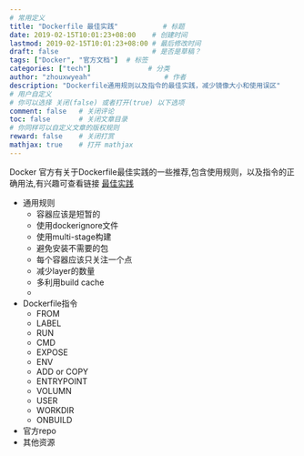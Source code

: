```yaml
---
# 常用定义
title: "Dockerfile 最佳实践"           # 标题
date: 2019-02-15T10:01:23+08:00    # 创建时间
lastmod: 2019-02-15T10:01:23+08:00 # 最后修改时间
draft: false                       # 是否是草稿？
tags: ["Docker", "官方文档"]  # 标签
categories: ["tech"]              # 分类
author: "zhouxwyeah"                  # 作者
description: "Dockerfile通用规则以及指令的最佳实践，减少镜像大小和使用误区"
# 用户自定义
# 你可以选择 关闭(false) 或者打开(true) 以下选项
comment: false   # 关闭评论
toc: false       # 关闭文章目录
# 你同样可以自定义文章的版权规则
reward: false	 # 关闭打赏
mathjax: true    # 打开 mathjax
---
```


Docker 官方有关于Dockerfile最佳实践的一些推荐,包含使用规则，以及指令的正确用法,有兴趣可查看链接 [最佳实践](https://docs.docker.com/v17.09/engine/userguide/eng-image/dockerfile_best-practices/)



* 通用规则
    - 容器应该是短暂的
    - 使用dockerignore文件
    - 使用multi-stage构建
    - 避免安装不需要的包
    - 每个容器应该只关注一个点
    - 减少layer的数量
    - 多利用build cache
    - 
* Dockerfile指令
    - FROM
    - LABEL
    - RUN
    - CMD
    - EXPOSE
    - ENV
    - ADD or COPY 
    - ENTRYPOINT
    - VOLUMN
    - USER
    - WORKDIR
    - ONBUILD
* 官方repo
* 其他资源
 